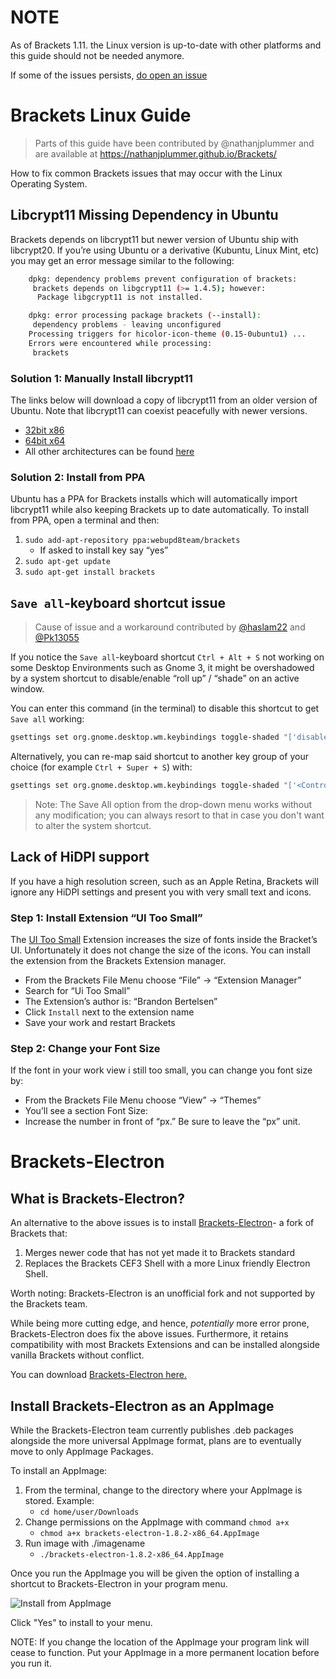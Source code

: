 # NOTE

As of Brackets 1.11. the Linux version is up-to-date with other platforms and this guide should not be needed anymore.

If some of the issues persists, [do open an issue](https://github.com/adobe/brackets/issues/new)

# Brackets Linux Guide

> Parts of this guide have been contributed by @nathanjplummer and are available at https://nathanjplummer.github.io/Brackets/

How to fix common Brackets issues that may occur with the Linux Operating System.

## Libcrypt11 Missing Dependency in Ubuntu

Brackets depends on libcrypt11 but newer version of Ubuntu ship with libcrypt20. If you’re using Ubuntu or a derivative (Kubuntu, Linux Mint, etc) you may get an error message similar to the following:

```bash
    dpkg: dependency problems prevent configuration of brackets:
     brackets depends on libgcrypt11 (>= 1.4.5); however:
      Package libgcrypt11 is not installed.

    dpkg: error processing package brackets (--install):
     dependency problems - leaving unconfigured
    Processing triggers for hicolor-icon-theme (0.15-0ubuntu1) ...
    Errors were encountered while processing:
     brackets
```

### Solution 1: Manually Install libcrypt11

The links below will download a copy of libcrypt11 from an older version of Ubuntu. Note that libcrypt11 can coexist peacefully with newer versions.

*   [32bit x86](https://launchpad.net/ubuntu/+archive/primary/+files/libgcrypt11_1.5.3-2ubuntu4.2_i386.deb)
*   [64bit x64](https://launchpad.net/ubuntu/+archive/primary/+files/libgcrypt11_1.5.3-2ubuntu4.2_amd64.deb)
*   All other architectures can be found [here](https://launchpad.net/ubuntu/+source/libgcrypt11)

### Solution 2: Install from PPA

Ubuntu has a PPA for Brackets installs which will automatically import libcrypt11 while also keeping Brackets up to date automatically. To install from PPA, open a terminal and then:

1.  `sudo add-apt-repository ppa:webupd8team/brackets`
    *   If asked to install key say “yes”
2.  `sudo apt-get update`
3.  `sudo apt-get install brackets`

## `Save all`-keyboard shortcut issue

> Cause of issue and a workaround contributed by [@haslam22](https://github.com/adobe/brackets/issues/12954#issuecomment-268061096) and [@Pk13055](https://github.com/adobe/brackets/issues/12954#issuecomment-268253676)

If you notice the `Save all`-keyboard shortcut `Ctrl + Alt + S` not working on some Desktop Environments such as Gnome 3, it might be overshadowed by a system shortcut to disable/enable “roll up” / “shade” on an active window.

You can enter this command (in the terminal) to disable this shortcut to get `Save all` working:

``` bash
gsettings set org.gnome.desktop.wm.keybindings toggle-shaded "['disabled']"
```

Alternatively, you can re-map said shortcut to another key group of your choice (for example `Ctrl + Super + S`) with:

``` bash
gsettings set org.gnome.desktop.wm.keybindings toggle-shaded "['<Control><Super>s']"
```

> Note: The Save All option from the drop-down menu works without any modification; you can always resort to that in case you don't want to alter the system shortcut.

## Lack of HiDPI support

If you have a high resolution screen, such as an Apple Retina, Brackets will ignore any HiDPI settings and present you with very small text and icons.

### Step 1: Install Extension “UI Too Small”

The [UI Too Small](https://github.com/1beb/ui-too-small) Extension increases the size of fonts inside the Bracket’s UI. Unfortunately it does not change the size of the icons. You can install the extension from the Brackets Extension manager.

*   From the Brackets File Menu choose “File” -> “Extension Manager”
*   Search for “Ui Too Small”
*   The Extension’s author is: “Brandon Bertelsen”
*   Click `Install` next to the extension name
*   Save your work and restart Brackets

### Step 2: Change your Font Size

If the font in your work view i still too small, you can change you font size by:

*   From the Brackets File Menu choose “View” -> “Themes”
*   You’ll see a section Font Size:
*   Increase the number in front of “px.” Be sure to leave the “px” unit.

# Brackets-Electron

## What is Brackets-Electron?

An alternative to the above issues is to install [Brackets-Electron](https://github.com/zaggino/brackets-electron)- a fork of Brackets that:

1.  Merges newer code that has not yet made it to Brackets standard
2.  Replaces the Brackets CEF3 Shell with a more Linux friendly Electron Shell.

Worth noting: Brackets-Electron is an unofficial fork and not supported by the Brackets team.

While being more cutting edge, and hence, _potentially_ more error prone, Brackets-Electron does fix the above issues. Furthermore, it retains compatibility with most Brackets Extensions and can be installed alongside vanilla Brackets without conflict.

You can download [Brackets-Electron here.](https://github.com/zaggino/brackets-electron/releases)

## Install Brackets-Electron as an AppImage

While the Brackets-Electron team currently publishes .deb packages alongside the more universal AppImage format, plans are to eventually move to only AppImage Packages.

To install an AppImage:

1.  From the terminal, change to the directory where your AppImage is stored. Example:
    *   `cd home/user/Downloads`
2.  Change permissions on the AppImage with command `chmod a+x`
    *   `chmod a+x brackets-electron-1.8.2-x86_64.AppImage`
3.  Run image with ./imagename
    *   `./brackets-electron-1.8.2-x86_64.AppImage`

Once you run the AppImage you will be given the option of installing a shortcut to Brackets-Electron in your program menu.


![Install from AppImage](https://nathanjplummer.github.io/Brackets/images/appimage.jpg)

Click "Yes" to install to your menu.

NOTE: If you change the location of the AppImage your program link will cease to function. Put your AppImage in a more permanent location before you run it.